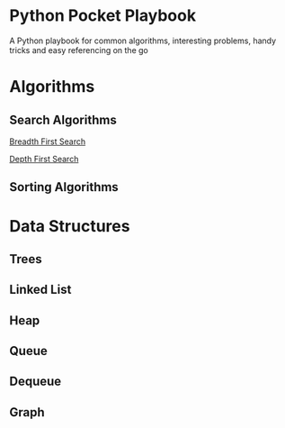 # Python Pocket Playbook
A Python playbook for common algorithms, interesting problems, handy tricks and easy referencing on the go

# Algorithms

## Search Algorithms

[Breadth First Search](https://github.com/kmjbyrne/python-playbook/blob/master/searching/breadth_first_search.ipynb)

[Depth First Search](https://github.com/kmjbyrne/python-playbook/blob/master/searching/depth_first_search.ipynb)

## Sorting Algorithms

# Data Structures

## Trees

## Linked List

## Heap

## Queue

## Dequeue

## Graph


